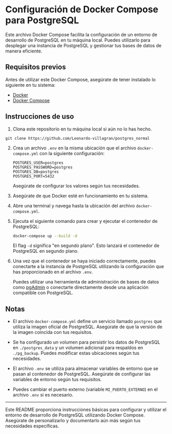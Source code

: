 # Configuración de Docker Compose para PostgreSQL

Este archivo Docker Compose facilita la configuración de un entorno de desarrollo de PostgreSQL en tu máquina local. Puedes utilizarlo para desplegar una instancia de PostgreSQL y gestionar tus bases de datos de manera eficiente.

## Requisitos previos

Antes de utilizar este Docker Compose, asegúrate de tener instalado lo siguiente en tu sistema:

- [Docker](https://www.docker.com/get-started)
- [Docker Compose](https://docs.docker.com/compose/install/)

## Instrucciones de uso

1. Clona este repositorio en tu máquina local si aún no lo has hecho.

```
git clone https://github.com/Leonardo-villagran/postgres_normal
```

2. Crea un archivo `.env` en la misma ubicación que el archivo `docker-compose.yml` con la siguiente configuración:

   ```plaintext
   POSTGRES_USER=postgres
   POSTGRES_PASSWORD=postgres
   POSTGRES_DB=postgres
   POSTGRES_PORT=5432
   ```

   Asegúrate de configurar los valores según tus necesidades.

3. Asegúrate de que Docker esté en funcionamiento en tu sistema.

4. Abre una terminal y navega hasta la ubicación del archivo `docker-compose.yml`.

5. Ejecuta el siguiente comando para crear y ejecutar el contenedor de PostgreSQL:

   ```bash
   docker-compose up --build -d
   ```

   El flag `-d` significa "en segundo plano". Esto lanzará el contenedor de PostgreSQL en segundo plano.

6. Una vez que el contenedor se haya iniciado correctamente, puedes conectarte a la instancia de PostgreSQL utilizando la configuración que has proporcionado en el archivo `.env`.

   Puedes utilizar una herramienta de administración de bases de datos como [pgAdmin](https://www.pgadmin.org/) o conectarte directamente desde una aplicación compatible con PostgreSQL.

## Notas

- El archivo `docker-compose.yml` define un servicio llamado `postgres` que utiliza la imagen oficial de PostgreSQL. Asegúrate de que la versión de la imagen coincida con tus requisitos.

- Se ha configurado un volumen para persistir los datos de PostgreSQL en `./postgres_data` y un volumen adicional para respaldos en `./pg_backup`. Puedes modificar estas ubicaciones según tus necesidades.

- El archivo `.env` se utiliza para almacenar variables de entorno que se pasan al contenedor de PostgreSQL. Asegúrate de configurar las variables de entorno según tus requisitos.

- Puedes cambiar el puerto externo (variable `MI_PUERTO_EXTERNO`) en el archivo `.env` si es necesario.

---

Este README proporciona instrucciones básicas para configurar y utilizar el entorno de desarrollo de PostgreSQL utilizando Docker Compose. Asegúrate de personalizarlo y documentarlo aún más según tus necesidades específicas.